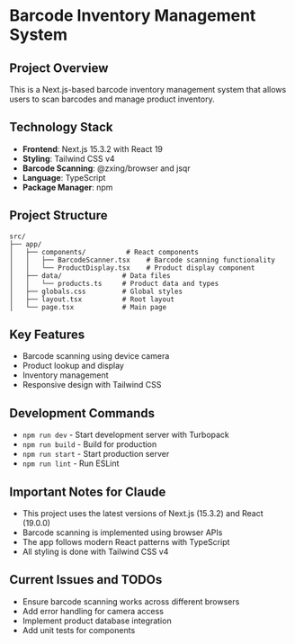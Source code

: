 # Barcode Inventory Management System

## Project Overview
This is a Next.js-based barcode inventory management system that allows users to scan barcodes and manage product inventory.

## Technology Stack
- **Frontend**: Next.js 15.3.2 with React 19
- **Styling**: Tailwind CSS v4
- **Barcode Scanning**: @zxing/browser and jsqr
- **Language**: TypeScript
- **Package Manager**: npm

## Project Structure
```
src/
├── app/
│   ├── components/          # React components
│   │   ├── BarcodeScanner.tsx    # Barcode scanning functionality
│   │   └── ProductDisplay.tsx    # Product display component
│   ├── data/               # Data files
│   │   └── products.ts     # Product data and types
│   ├── globals.css         # Global styles
│   ├── layout.tsx          # Root layout
│   └── page.tsx            # Main page
```

## Key Features
- Barcode scanning using device camera
- Product lookup and display
- Inventory management
- Responsive design with Tailwind CSS

## Development Commands
- `npm run dev` - Start development server with Turbopack
- `npm run build` - Build for production
- `npm run start` - Start production server
- `npm run lint` - Run ESLint

## Important Notes for Claude
- This project uses the latest versions of Next.js (15.3.2) and React (19.0.0)
- Barcode scanning is implemented using browser APIs
- The app follows modern React patterns with TypeScript
- All styling is done with Tailwind CSS v4

## Current Issues and TODOs
- Ensure barcode scanning works across different browsers
- Add error handling for camera access
- Implement product database integration
- Add unit tests for components